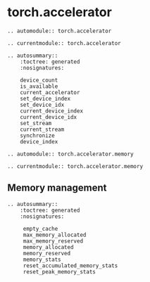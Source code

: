 # torch.accelerator

```{eval-rst}
.. automodule:: torch.accelerator
```

```{eval-rst}
.. currentmodule:: torch.accelerator
```

```{eval-rst}
.. autosummary::
    :toctree: generated
    :nosignatures:

    device_count
    is_available
    current_accelerator
    set_device_index
    set_device_idx
    current_device_index
    current_device_idx
    set_stream
    current_stream
    synchronize
    device_index
```

```{eval-rst}
.. automodule:: torch.accelerator.memory
```
```{eval-rst}
.. currentmodule:: torch.accelerator.memory
```

## Memory management
```{eval-rst}
.. autosummary::
    :toctree: generated
    :nosignatures:

     empty_cache
     max_memory_allocated
     max_memory_reserved
     memory_allocated
     memory_reserved
     memory_stats
     reset_accumulated_memory_stats
     reset_peak_memory_stats
```
